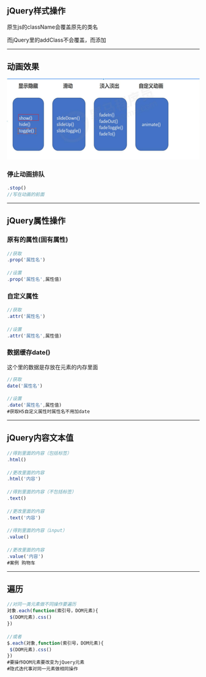 ## jQuery样式操作

原生js的className会覆盖原先的类名

而jQuery里的addClass不会覆盖，而添加

---

## 动画效果

![动画效果](笔记截图/动画效果.png)

### 停止动画排队

```js
.stop()
//写在动画的前面
```

---

## jQuery属性操作

### 原有的属性(固有属性)

```js
//获取
.prop('属性名')

//设置
.prop('属性名',属性值)
```

### 自定义属性

```js
//获取
.attr('属性名')

//设置
.attr('属性名',属性值)
```

### 数据缓存date()

这个里的数据是存放在元素的内存里面

```js
//获取
date('属性名')
 
//设置
.date('属性名',属性值)
#获取H5自定义属性时属性名不用加date
```

---

## jQuery内容文本值

```js
//得到里面的内容（包括标签）
.html()

//更改里面的内容
.html('内容')

//得到里面的内容（不包括标签）
.text()

//更改里面的内容
.text('内容')

//得到里面的内容（input）
.value()

//更改里面的内容
.value('内容')
#案例 购物车
```

---

## 遍历

```js
//对同一类元素做不同操作要遍历
对象.each(function(索引号，DOM元素){
 $(DOM元素).css()
})

//或者
$.each(对象,function(索引号，DOM元素){
 $(DOM元素).css()	
})
#要操作DOM元素要改变为jQuery元素
#隐式迭代事对同一元素做相同操作
```

